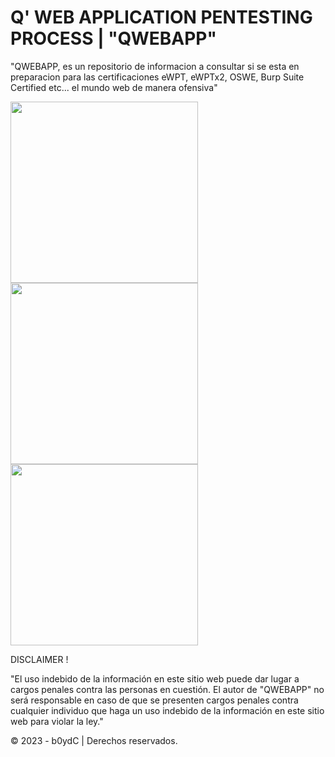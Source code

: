 # Q' WEB APPLICATION PENTESTING PROCESS | "QWEBAPP"

"QWEBAPP, es un repositorio de informacion a consultar si se esta en preparacion para las certificaciones eWPT, eWPTx2, OSWE, Burp Suite Certified etc... el mundo web de manera ofensiva" 

<div class="row">
<div class="column">
<img src="https://user-images.githubusercontent.com/39641738/227451979-4962acf1-993a-44c8-96e0-211c1f16286c.png"  width="300" height="290">
</div>
<div class="column">
<img src="https://user-images.githubusercontent.com/39641738/227450469-2d9d88de-bdc2-44ed-914b-22d73b2768bb.png"  width="300" height="290">
</div>
<div class="column">
<img src="https://user-images.githubusercontent.com/39641738/227452658-2e61cbbc-9c9a-4953-bbf6-2b04dba020c1.png"  width="300" height="290">
</div>
</div>


DISCLAIMER !

"El uso indebido de la información en este sitio web puede dar lugar a cargos penales contra las personas en cuestión. El autor de "QWEBAPP" no será responsable en caso de que se presenten cargos penales contra cualquier individuo que haga un uso indebido de la información en este sitio web para violar la ley."

© 2023 - b0ydC | Derechos reservados.
